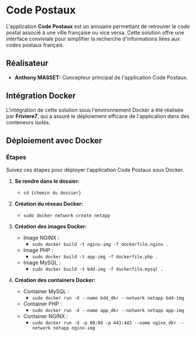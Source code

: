 # Code Postaux

L'application **Code Postaux** est un annuaire permettant de retrouver le code postal associé à une ville française ou vice versa. Cette solution offre une interface conviviale pour simplifier la recherche d'informations liées aux codes postaux français.

## Réalisateur
- **Anthony MASSET:** Concepteur principal de l'application Code Postaux.

## Intégration Docker
L'intégration de cette solution sous l'environnement Docker a été réalisée par **Friviere7**, qui a assuré le déploiement efficace de l'application dans des conteneurs isolés.

## Déploiement avec Docker

### Étapes

Suivez ces étapes pour déployer l'application Code Postaux sous Docker.

1. **Se rendre dans le dossier:**
   - `cd {chemin du dossier}`

2. **Création du réseau Docker:**
   - `sudo docker network create netapp`

3. **Création des images Docker:**
   - Image NGINX :
     - `sudo docker build -t nginx-img -f dockerfile.nginx .`
   - Image PHP :
     - `sudo docker build -t app-img -f dockerfile.php .`
   - Image MySQL :
     - `sudo docker build -t bdd-img -f dockerfile.mysql .`

4. **Création des containers Docker:**
   - Container MySQL :
     - `sudo docker run -d --name bdd_dkr --network netapp bdd-img`
   - Container PHP :
     - `sudo docker run -d --name app_dkr --network netapp app-img`
   - Container NGINX :
     - `sudo docker run -d -p 80:80 -p 443:443 --name nginx_dkr --network netapp nginx-img`

